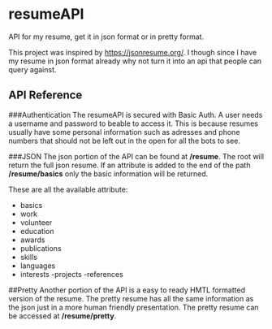 # resumeAPI
API for my resume, get it in json format or in pretty format.

This project was inspired by https://jsonresume.org/. 
I though since I have my resume in json format already why not turn it into an api that people can query against.

## API Reference
###Authentication
The resumeAPI is secured with Basic Auth. A user needs a username and password to beable to access it. This is because resumes usually have some personal information such as adresses and phone numbers that should not be left out in the open for all the bots to see.

###JSON
The json portion of the API can be found at **/resume**.
The root will return the full json resume. If an attribute is added to the end of the path **/resume/basics** only the basic information will be returned.

These are all the available attribute:
- basics
- work
- volunteer
- education
- awards
- publications
- skills
- languages
- interests
-projects
-references

##Pretty
Another portion of the API is a easy to ready HMTL formatted version of the resume. The pretty resume has all the same information as the json just in a more human friendly presentation. The pretty resume can be accessed at **/resume/pretty**.
